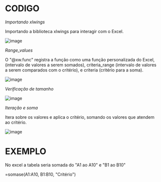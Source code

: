 # CODIGO

*Importando xlwings* 

Importando a biblioteca xlwings para interagir com o Excel.

![image](https://github.com/user-attachments/assets/4b5443d8-2ade-48e0-af92-d74c15160d1f)

*Range_values* 

O "@xw.func" registra a função como uma função personalizada do Excel, (intervalo de valores a serem somados), criteria_range (intervalo de valores a serem comparados com o critério), e criteria (critério para a soma).

![image](https://github.com/user-attachments/assets/4c3466e6-97fc-4592-9cf0-7c580186188a)

*Verificação de tamanho*

![image](https://github.com/user-attachments/assets/b360e618-135b-4049-9341-3a1f96616d20)

*Iteração e soma* 

Itera sobre os valores e aplica o critério, somando os valores que atendem ao critério.

![image](https://github.com/user-attachments/assets/6a2014ab-7aa0-483c-8c53-c77360cfc118)

# EXEMPLO

 No excel a tabela seria somada do "A1 ao A10" e "B1 ao B10"
 
 =somase(A1:A10, B1:B10, "Critério")
